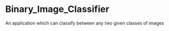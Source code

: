# Binary_Image_Classifier
An application which can classify between any two given classes of images
